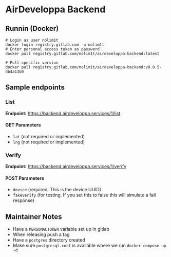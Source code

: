 # AirDeveloppa Backend

## Runnin (Docker)

```
# Login as user nolim1t
docker login registry.gitlab.com -u nolim1t
# Enter personal access token as password
docker pull registry.gitlab.com/nolim1t/airdeveloppa-backend:latest

# Pull specific version
docker pull registry.gitlab.com/nolim1t/airdeveloppa-backend:v0.0.5-db4a13b0
```

## Sample endpoints

### List

**Endpoint:** https://backend.airdeveloppa.services/1/list

#### GET Parameters

- `lat` (not required or implemented)
- `lng` (not required or implemented)

### Verify

**Endpoint:** https://backend.airdeveloppa.services/1/verify

#### POST Parameters

- `device` (required. This is the device UUID)
- `fakeVerify` (for testing. If you set this to false this will simulate a fail response)

## Maintainer Notes

- Have a `PERSONALTOKEN` variable set up in gitlab
- When releasing push a tag
- Have a ```postgres``` directory created
- Make sure ```postgresql.conf``` is available where we run ```docker-compose up -d```

